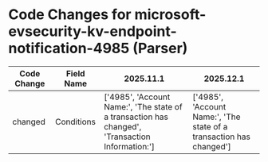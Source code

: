 # Code Changes for microsoft-evsecurity-kv-endpoint-notification-4985 (Parser)

| Code Change | Field Name | 2025.11.1 | 2025.12.1 |
|-------------|------------|-----------|------------|
| changed | Conditions | ['4985', 'Account Name:', 'The state of a transaction has changed', 'Transaction Information:'] | ['4985', 'Account Name:', 'The state of a transaction has changed'] |